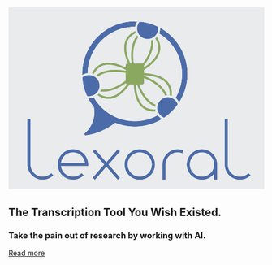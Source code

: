 ![Lexoral Logo](/frontend/public/assets/card.png)

## The Transcription Tool You Wish Existed.

### Take the pain out of research by working with AI.

[Read more](https://lexoral.com)